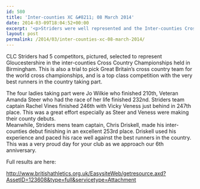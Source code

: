 ```yaml
---
id: 580
title: 'Inter-counties XC &#8211; 08 March 2014'
date: 2014-03-09T18:04:52+00:00
excerpt: '<p>Striders were well represented and the Inter-counties Cross Country Championship on Saturday.</p>'
layout: post
permalink: /2014/03/inter-counties-xc-08-march-2014/
---
```

CLC Striders had 5 competitors, pictured, selected to represent Gloucestershire in the inter-counties Cross Country Championships held in Birmingham. This is also a trial to pick Great Britain&#8217;s cross country team for the world cross championships, and is a top class competition with the very best runners in the country taking part. 

The four ladies taking part were Jo Wilkie who finished 210th, Veteran Amanda Steer who had the race of her life finished 232nd. Striders team captain Rachel Vines finished 246th with Vicky Veness just behind in 247th place. This was a great effort especially as Steer and Veness were making their county debuts.  
Meanwhile, Striders mens team captain, Chris Driskell, made his inter-counties debut finishing in an excellent 253rd place. Driskell used his experience and paced his race well against the best runners in the country.  
This was a very proud day for your club as we approach our 6th anniversary.

Full results are here:

<a href="http://www.britishathletics.org.uk/EasysiteWeb/getresource.axd?AssetID=123608&type=full&servicetype=Attachment" target="_blank" rel="nofollow">http://www.britishathletics.org.uk/EasysiteWeb/getresource.axd?AssetID=123608&type=full&servicetype=Attachment</a></p>